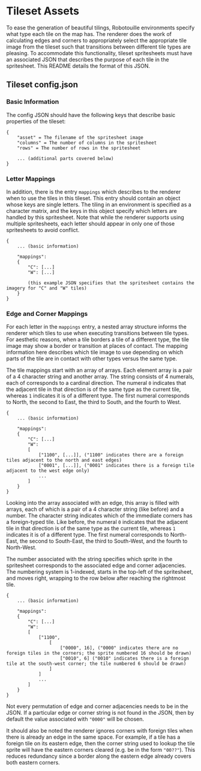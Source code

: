 # Tileset Assets

To ease the generation of beautiful tilings, Robotouille environments specify what type each tile on the map has. The renderer
does the work of calculating edges and corners to appropriately select the appropriate tile image from the tileset such that
transitions between different tile types are pleasing. To accommodate this functionality, tileset spritesheets must have an
associated JSON that describes the purpose of each tile in the spritesheet. This README details the format of this JSON.

## Tileset config.json

### Basic Information

The config JSON should have the following keys that describe basic properties of the tileset:

```
{
    "asset" = The filename of the spritesheet image
    "columns" = The number of columns in the spritesheet
    "rows" = The number of rows in the spritesheet

    ... (additional parts covered below)
}

```

### Letter Mappings

In addition, there is the entry `mappings` which describes to the renderer when to use the tiles in this tileset. This entry should contain an object whose keys are single letters. The tiling in an environment is specified as a character matrix, and the keys in this object specify which letters are handled by this spritesheet. Note that while the renderer supports using multiple spritesheets, each letter should appear in only one of those spritesheets to avoid conflict.

```
{
    ... (basic information)

    "mappings":
    {
        "C": [...]
        "W": [...]

        (this example JSON specifies that the spritesheet contains the imagery for "C" and "W" tiles)
    }
}
```

### Edge and Corner Mappings

For each letter in the `mappings` entry, a nested array structure informs the renderer which tiles to use when executing transitions between tile types. For aesthetic reasons, when a tile borders a tile of a different type, the tile image may show a border or transition at places of contact. The mapping information here describes which tile image to use depending on which parts of the tile are in contact with other types versus the same type.

The tile mappings start with an array of arrays. Each element array is a pair of a 4 character string and another array. The string consists of 4 numerals, each of corresponds to a cardinal direction. The numeral `0` indicates that the adjacent tile in that direction is of the same type as the current tile, whereas `1` indicates it is of a different type. The first numeral corresponds to North, the second to East, the third to South, and the fourth to West.

```
{
    ... (basic information)

    "mappings":
    {
        "C": [...]
        "W":
        [
            ["1100", [...]], ("1100" indicates there are a foreign tiles adjacent to the north and east edges)
            ["0001", [...]], ("0001" indicates there is a foreign tile adjacent to the west edge only)
            ...
        ]
    }
}
```

Looking into the array associated with an edge, this array is filled with arrays, each of which is a pair of a 4 character string (like before) and a number. The character string indicates which of the immediate corners has a foreign-typed tile. Like before, the numeral `0` indicates that the adjacent tile in that direction is of the same type as the current tile, whereas `1` indicates it is of a different type. The first numeral corresponds to North-East, the second to South-East, the third to South-West, and the fourth to North-West.

The number associated with the string specifies which sprite in the spritesheet corresponds to the associated edge and corner adjacencies. The numbering system is 1-indexed, starts in the top-left of the spritesheet, and moves right, wrapping to the row below after reaching the rightmost tile.

```
{
    ... (basic information)

    "mappings":
    {
        "C": [...]
        "W":
        [
            ["1100",
                [
                    ["0000", 16], ("0000" indicates there are no foreign tiles in the corners; the sprite numbered 16 should be drawn)
                    ["0010", 6] ("0010" indicates there is a foreign tile at the south-west corner; the tile numbered 6 should be drawn)
                ]
            ]
            ...
        ]
    }
}
```

Not every permutation of edge and corner adjacencies needs to be in the JSON. If a particular edge or corner string is not found in the JSON, then by default the value associated with `"0000"` will be chosen.

It should also be noted the renderer ignores corners with foreign tiles when there is already an edge in the same space. For example, if a tile has a foreign tile on its eastern edge, then the corner string used to lookup the tile sprite will have the eastern corners cleared (e.g. be in the form `"00??"`). This reduces redundancy since a border along the eastern edge already covers both eastern corners.
